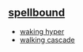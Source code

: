 ## [spellbound](https://webmural.com/spellbound)

* [waking hyper](https://webmural.com/html)
* [walking cascade](https://webmural.com/css)

